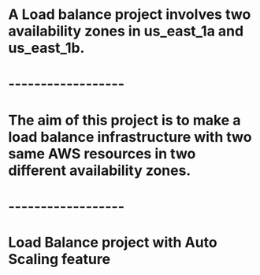 # A Load balance project involves two availability zones in us_east_1a and us_east_1b.
# ------------------
# The aim of this project is to make a load balance infrastructure with two same AWS resources in two different   availability zones. 
# ------------------
# Load Balance project with Auto Scaling feature
